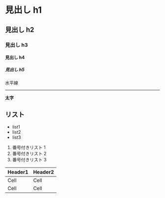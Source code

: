 # 見出し h1

## 見出し h2

### 見出し h3

#### 見出し h4

##### 見出し h5

水平線

---

**太字**

## リスト

- list1
- list2
- list3

1. 番号付きリスト 1
2. 番号付きリスト 2
3. 番号付きリスト 3

Header1 | Header2
------- | -------
Cell    | Cell
Cell    | Cell
